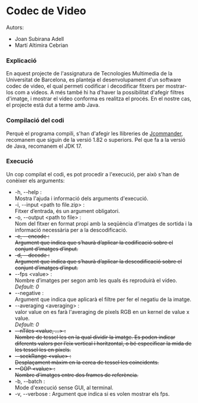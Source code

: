 # Codec de Video
Autors:
- Joan Subirana Adell
- Martí Altimira Cebrian
### Explicació
En aquest projecte de l'assignatura de Tecnologies Multimedia de la Universitat de Barcelona, es planteja el 
desenvolupament d'un software codec de video, el qual permeti codificar i decodificar fitxers per mostrar-los com a 
videos. A més també hi ha d'haver la possibilitat d'afegir filtres d'imatge, i mostrar el video conforma es realitza 
el procés. En el nostre cas, el projecte està dut a terme amb Java.

### Compilació del codi
Perquè el programa compili, s'han d'afegir les llibreries de [Jcommander](https://jcommander.org/), recomanem que siguin
de la versió 1.82 o superiors. Pel que fa a la versió de Java, recomanem el JDK 17.

### Execució
Un cop compilat el codi, es pot procedir a l'execució, per això s'han de conèixer els arguments:

* -h, --help :  
  Mostra l'ajuda i informació dels arguments d'execució.
* -i, --input \<path to file.zip> :  
  Fitxer d’entrada, és un argument obligatori.
* -o, --output \<path to file> :  
  Nom del fitxer en format propi amb la seqüència d’imatges de sortida i la informació necessària per a la descodificació.
* ~~-e, --encode :  
  Argument que indica que s’haurà d’aplicar la codificació sobre el conjunt d’imatges d’input.~~
* ~~-d, --decode :  
  Argument que indica que s’haurà d’aplicar la descodificació sobre el conjunt d’imatges d’input.~~
* --fps \<value> :  
  Nombre d’imatges per segon amb les quals és reproduirà el vídeo.  
    _Default: 0_
* --negative :  
  Argument que indica que aplicarà el filtre per fer el negatiu de la imatge.
* --averaging \<averaging> :  
  valor value on es farà l'averaging de pixels RGB en un kernel de value x value.  
    _Default: 0_
* ~~--nTiles \<value, ...> :  
  Nombre de tessel·les en la qual dividir la imatge. Es poden indicar diferents valors per l’eix vertical i horitzontal, o bé
    especificar la mida de les tessel·les en píxels.~~
* ~~--seekRange \<value> :  
  Desplaçament màxim en la cerca de tessel·les coincidents.~~
*  ~~--GOP \<value> :  
  Nombre d'imatges entre dos frames de referència.~~
* -b, --batch :  
  Mode d'execució sense GUI, al terminal.
* -v, --verbose :
  Argument que indica si es volen mostrar els fps.
